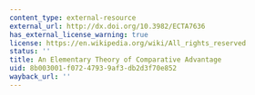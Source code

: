 ```yaml
---
content_type: external-resource
external_url: http://dx.doi.org/10.3982/ECTA7636
has_external_license_warning: true
license: https://en.wikipedia.org/wiki/All_rights_reserved
status: ''
title: An Elementary Theory of Comparative Advantage
uid: 8b003001-f072-4793-9af3-db2d3f70e852
wayback_url: ''
---
```

